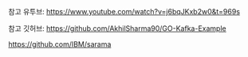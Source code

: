 

참고 유투브: https://www.youtube.com/watch?v=j6bqJKxb2w0&t=969s

참고 깃허브: https://github.com/AkhilSharma90/GO-Kafka-Example


https://github.com/IBM/sarama